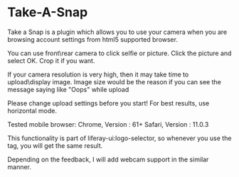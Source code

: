 # Take-A-Snap
Take a Snap is a plugin which allows you to use your camera when you are  browsing account settings from  html5 supported browser.

You can use front\rear camera to click selfie or picture.
Click the picture and select OK.
Crop it if you want.

If your camera resolution is very high, then it may take time to upload\display image.
Image size would be the reason if you can see the message saying like "Oops" while upload

Please change upload settings before you start!
For best results, use horizontal mode.

Tested mobile browser:
Chrome, Version : 61+
Safari, Version : 11.0.3

This functionality is part of liferay-ui:logo-selector, so whenever you use the tag, you will get the same result.

Depending on the feedback, I will add webcam support in the similar manner.
